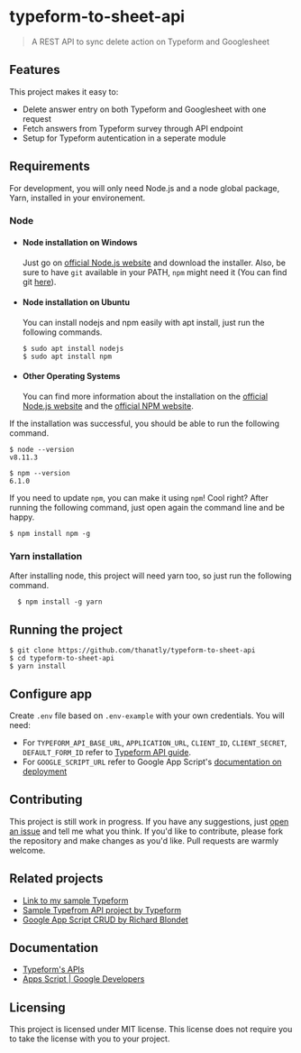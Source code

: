 # typeform-to-sheet-api
> A REST API to sync delete action on Typeform and Googlesheet 
## Features
This project makes it easy to:
* Delete answer entry on both Typeform and Googlesheet with one request 
* Fetch answers from Typeform survey through API endpoint
* Setup for Typeform autentication in a seperate module
## Requirements
For development, you will only need Node.js and a node global package, Yarn, installed in your environement.
### Node
- #### Node installation on Windows

  Just go on [official Node.js website](https://nodejs.org/) and download the installer.
Also, be sure to have `git` available in your PATH, `npm` might need it (You can find git [here](https://git-scm.com/)).

- #### Node installation on Ubuntu

  You can install nodejs and npm easily with apt install, just run the following commands.

      $ sudo apt install nodejs
      $ sudo apt install npm

- #### Other Operating Systems
  You can find more information about the installation on the [official Node.js website](https://nodejs.org/) and the [official NPM website](https://npmjs.org/).

If the installation was successful, you should be able to run the following command.

    $ node --version
    v8.11.3

    $ npm --version
    6.1.0

If you need to update `npm`, you can make it using `npm`! Cool right? After running the following command, just open again the command line and be happy.

    $ npm install npm -g
### Yarn installation
  After installing node, this project will need yarn too, so just run the following command.

      $ npm install -g yarn
## Running the project

    $ git clone https://github.com/thanatly/typeform-to-sheet-api
    $ cd typeform-to-sheet-api
    $ yarn install

## Configure app
Create `.env` file based on `.env-example` with your own credentials. You will need:
- For `TYPEFORM_API_BASE_URL`, `APPLICATION_URL`, `CLIENT_ID`, `CLIENT_SECRET`, `DEFAULT_FORM_ID` refer to [Typeform API guide](https://developer.typeform.com/get-started/personal-access-token/).
- For `GOOGLE_SCRIPT_URL` refer to Google App Script's [documentation on deployment](https://developers.google.com/apps-script/concepts/deployments)

## Contributing
This project is still work in progress. If you have any suggestions, just [open an issue][issues] and tell me what you think.
If you'd like to contribute, please fork the repository and make changes as you'd like. Pull requests are warmly welcome.
## Related projects
- [Link to my sample Typeform](https://finatalie13.typeform.com/to/sY1gauC4?typeform-source=admin.typeform.com)
- [Sample Typefrom API project by Typeform](https://github.com/Typeform/results-example)
- [Google App Script CRUD by Richard Blondet](https://gist.github.com/richardblondet/ce87a397ef669d4d25dd21ea02b9dda1)
## Documentation
- [Typeform's APIs](https://developer.typeform.com)
- [Apps Script | Google Developers](https://developers.google.com/apps-script)
## Licensing
This project is licensed under MIT license. This license does not require you to take the license with you to your project.

[issues]:https://github.com/thanatly/typeform-to-sheet-api/issues